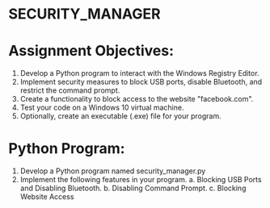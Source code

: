 # SECURITY_MANAGER

# Assignment Objectives:
1. Develop a Python program to interact with the Windows Registry Editor.
2. Implement security measures to block USB ports, disable Bluetooth, and restrict the
   command prompt.
3. Create a functionality to block access to the website "facebook.com".
4. Test your code on a Windows 10 virtual machine.
5. Optionally, create an executable (.exe) file for your program.

# Python Program:
1. Develop a Python program named security_manager.py
2. Implement the following features in your program.
a. Blocking USB Ports and Disabling Bluetooth.
b. Disabling Command Prompt.
c. Blocking Website Access
